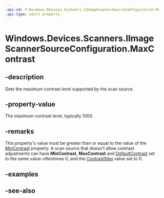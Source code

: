 ----api-id: P:Windows.Devices.Scanners.IImageScannerSourceConfiguration.MaxContrast
-api-type: winrt property
---<!-- Property syntaxpublic int MaxContrast { get; }--># Windows.Devices.Scanners.IImageScannerSourceConfiguration.MaxContrast## -descriptionGets the maximum contrast level supported by the scan source.## -property-valueThe maximum contrast level, typically 1000.## -remarksThis property's value must be greater than or equal to the value of the [MinContrast](iimagescannersourceconfiguration_mincontrast.md) property. A scan source that doesn't allow contrast adjustments can have **MinContrast**, **MaxContrast** and [DefaultContrast](iimagescannersourceconfiguration_defaultcontrast.md) set to the same value-oftentimes 0, and the [ContrastStep](iimagescannersourceconfiguration_contraststep.md) value set to 0.## -examples## -see-also